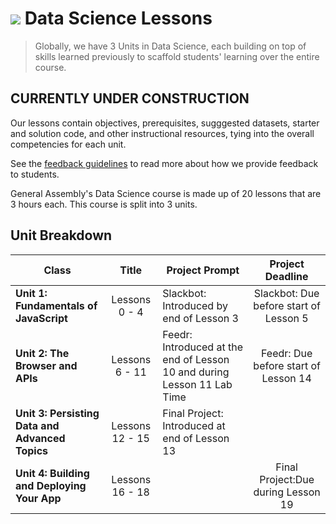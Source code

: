 # ![](https://ga-dash.s3.amazonaws.com/production/assets/logo-9f88ae6c9c3871690e33280fcf557f33.png) Data Science Lessons

> Globally, we have 3 Units in Data Science, each building on top of skills learned previously to scaffold students' learning over the entire course.

## CURRENTLY UNDER CONSTRUCTION

Our lessons contain objectives, prerequisites, sugggested datasets, starter and solution code, and other instructional resources, tying into the overall competencies for each unit. 

See the [feedback guidelines](#) to read more about how we provide feedback to students.


General Assembly's Data Science course is made up of 20 lessons that are 3 hours each. This course is split into 3 units.

## Unit Breakdown

| Class | Title | Project Prompt | Project Deadline|
| --- | :---: |  --- | :---: |
| **Unit 1: Fundamentals of JavaScript** | Lessons 0 - 4  | Slackbot: Introduced by end of Lesson 3| Slackbot: Due before start of Lesson 5|
| **Unit 2: The Browser and APIs** | Lessons 6 - 11 | Feedr: Introduced at the end of Lesson 10 and during Lesson 11 Lab Time| Feedr: Due before start of Lesson 14 |
| **Unit 3: Persisting Data and Advanced Topics**| Lessons 12 - 15 |Final Project: Introduced at end of Lesson 13| |
| **Unit 4: Building and Deploying Your App**| Lessons 16 - 18 ||Final Project:Due during Lesson 19|
